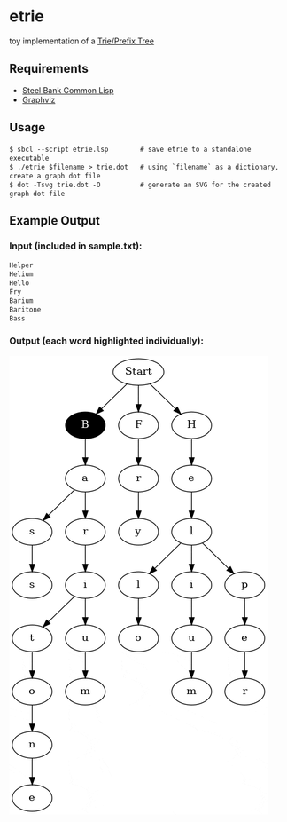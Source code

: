 # etrie
toy implementation of a [Trie/Prefix Tree](https://en.wikipedia.org/wiki/Trie)

## Requirements

- [Steel Bank Common Lisp](http://www.sbcl.org/)
- [Graphviz](https://graphviz.org/)

## Usage

```console
$ sbcl --script etrie.lsp        # save etrie to a standalone executable
$ ./etrie $filename > trie.dot   # using `filename` as a dictionary, create a graph dot file
$ dot -Tsvg trie.dot -O          # generate an SVG for the created graph dot file
```

## Example Output

### Input (included in sample.txt):
```
Helper
Helium
Hello
Fry
Barium
Baritone
Bass
```

### Output (each word highlighted individually):

![Prefix tree for specified input](sample.gif)
